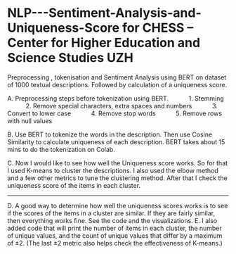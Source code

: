 # NLP---Sentiment-Analysis-and-Uniqueness-Score for CHESS – Center for Higher Education and Science Studies UZH 
Preprocessing , tokenisation and Sentiment Analysis using BERT on dataset of 1000 textual descriptions. Followed by calculation of a uniqueness score.

A. ​Preprocessing steps before tokenization using BERT.
      1.  Stemming
      2.  Remove special characters, extra spaces and numbers 
      3.  Convert to lower case 
      4.  Remove stop words
      5.  Remove rows with null values


B. Use BERT to tokenize the words in the description. Then use Cosine Similarity to calculate 
uniqueness of each description. BERT takes about 15 mins to do the tokenization on Colab. 


C. Now I would like to see how well the Uniqueness score works. So for that I used K-means to cluster the 
descriptions. I also used the elbow method and a few other metrics to tune the clustering method. After that 
I check the uniqueness score of the items in each cluster. 
***
D. A good way to determine how well  the uniqueness scores works is to see if the scores of the items in a cluster 
are similar. If they are fairly similar, then everything works fine. See the code and the visualizations. 
E. I also added code that will print the number of items in each cluster, the number of unique values, and the 
count of unique values that differ by a maximum of ±2.
(The last ±2 metric also helps check the effectiveness of K-means.)
